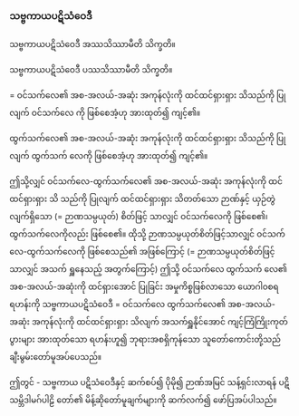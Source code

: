 ### သဗ္ဗကာယပဋိသံဝေဒီ

သဗ္ဗကာယပဋိသံဝေဒီ အဿသိဿာမီတိ သိက္ခတိ။

သဗ္ဗကာယပဋိသံဝေဒီ ပဿသိဿာမီတိ သိက္ခတိ။

= ဝင်သက်လေ၏ အစ-အလယ်-အဆုံး အကုန်လုံးကို ထင်ထင်ရှားရှား သိသည်ကို ပြုလျက် ဝင်သက်လေ ကို ဖြစ်စေအံ့ဟု အားထုတ်၍ ကျင့်၏။

ထွက်သက်လေ၏ အစ-အလယ်-အဆုံး အကုန်လုံးကို ထင်ထင်ရှားရှား သိသည်ကို ပြုလျက် ထွက်သက် လေကို ဖြစ်စေအံ့ဟု အားထုတ်၍ ကျင့်၏။

ဤသို့လျှင် ဝင်သက်လေ-ထွက်သက်လေ၏ အစ-အလယ်-အဆုံး အကုန်လုံးကို ထင်ထင်ရှားရှား သိ သည်ကို ပြုလျက် ထင်ထင်ရှားရှား သိတတ်သော ဉာဏ်နှင့် ယှဉ်တွဲလျက်ရှိသော (= ဉာဏသမ္ပယုတ်) စိတ်ဖြင့် သာလျှင် ဝင်သက်လေကို ဖြစ်စေ၏၊ ထွက်သက်လေကိုလည်း ဖြစ်စေ၏။ 
ထိုသို့ ဉာဏသမ္ပယုတ်စိတ်ဖြင့်သာလျှင် ဝင်သက်လေ-ထွက်သက်လေကို ဖြစ်စေသည်၏ အဖြစ်ကြောင့် (= ဉာဏသမ္ပယုတ်စိတ်ဖြင့်သာလျှင် အသက် ရှူနေသည့် အတွက်ကြောင့်) ဤသို့ ဝင်သက်လေ ထွက်သက် လေ၏ အစ-အလယ်-အဆုံးကို ထင်ရှားအောင် ပြုခြင်း အမှုကိစ္စဖြစ်လာသော ယောဂါ၀စရ ရဟန်းကို သဗ္ဗကာယပဋိသံဝေဒီ = ဝင်သက်လေ ထွက်သက်လေ၏ အစ-အလယ်-အဆုံး အကုန်လုံးကို ထင်ထင်ရှားရှား သိလျက် အသက်ရှူနိုင်အောင် ကျင့်ကြံကြိုးကုတ် ပွားများ အားထုတ်သော ရဟန်းဟူ၍ ဘုရားအစရှိကုန်သော သူတော်ကောင်းတို့သည် ချီးမွမ်းတော်မူအပ်ပေသည်။

ဤတွင် - သဗ္ဗကာယ ပဋိသံဝေဒီနှင့် ဆက်စပ်၍ ပိုမို၍ ဉာဏ်အမြင် သန့်ရှင်းလာရန် ပဋိသမ္ဘိဒါမဂ်ပါဠိ တော်၏ မိန့်ဆိုတော်မူချက်များကို ဆက်လက်၍ ဖော်ပြအပ်ပါသည်။